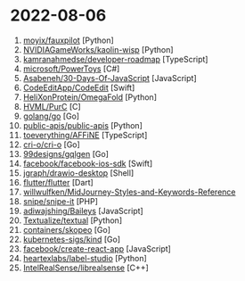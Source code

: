 # 2022-08-06

1. [moyix/fauxpilot](https://github.com/moyix/fauxpilot "FauxPilot - an open-source GitHub Copilot server") [Python]
2. [NVIDIAGameWorks/kaolin-wisp](https://github.com/NVIDIAGameWorks/kaolin-wisp "NVIDIA Kaolin Wisp is a PyTorch library powered by NVIDIA Kaolin Core to work with neural fields (including NeRFs, NGLOD, instant-ngp and VQAD).") [Python]
3. [kamranahmedse/developer-roadmap](https://github.com/kamranahmedse/developer-roadmap "Roadmap to becoming a developer in 2022") [TypeScript]
4. [microsoft/PowerToys](https://github.com/microsoft/PowerToys "Windows system utilities to maximize productivity") [C#]
5. [Asabeneh/30-Days-Of-JavaScript](https://github.com/Asabeneh/30-Days-Of-JavaScript "30 days of JavaScript programming challenge is a step-by-step guide to learn JavaScript programming language in 30 days. This challenge may take more than 100 days, please just follow your own pace.") [JavaScript]
6. [CodeEditApp/CodeEdit](https://github.com/CodeEditApp/CodeEdit "CodeEdit App for macOS – Elevate your code editing experience. Open source, free forever.") [Swift]
7. [HeliXonProtein/OmegaFold](https://github.com/HeliXonProtein/OmegaFold "OmegaFold Release Code") [Python]
8. [HVML/PurC](https://github.com/HVML/PurC "The prime HVML interpreter for C Language.") [C]
9. [golang/go](https://github.com/golang/go "The Go programming language") [Go]
10. [public-apis/public-apis](https://github.com/public-apis/public-apis "A collective list of free APIs") [Python]
11. [toeverything/AFFiNE](https://github.com/toeverything/AFFiNE "There can be more than Notion and Miro. Affine is a next-gen knowledge base that brings planning, sorting and creating all together. Privacy first, open-source, customizable and ready to use.") [TypeScript]
12. [cri-o/cri-o](https://github.com/cri-o/cri-o "Open Container Initiative-based implementation of Kubernetes Container Runtime Interface") [Go]
13. [99designs/gqlgen](https://github.com/99designs/gqlgen "go generate based graphql server library") [Go]
14. [facebook/facebook-ios-sdk](https://github.com/facebook/facebook-ios-sdk "Used to integrate the Facebook Platform with your iOS & tvOS apps.") [Swift]
15. [jgraph/drawio-desktop](https://github.com/jgraph/drawio-desktop "Official electron build of draw.io") [Shell]
16. [flutter/flutter](https://github.com/flutter/flutter "Flutter makes it easy and fast to build beautiful apps for mobile and beyond") [Dart]
17. [willwulfken/MidJourney-Styles-and-Keywords-Reference](https://github.com/willwulfken/MidJourney-Styles-and-Keywords-Reference "A reference containing Styles and Keywords that you can use with MidJourney AI. There are also pages showing resolution comparison, image weights, and much more!") 
18. [snipe/snipe-it](https://github.com/snipe/snipe-it "A free open source IT asset/license management system") [PHP]
19. [adiwajshing/Baileys](https://github.com/adiwajshing/Baileys "Lightweight full-featured WhatsApp Web + Multi-Device API") [JavaScript]
20. [Textualize/textual](https://github.com/Textualize/textual "Textual is a TUI (Text User Interface) framework for Python inspired by modern web development.") [Python]
21. [containers/skopeo](https://github.com/containers/skopeo "Work with remote images registries - retrieving information, images, signing content") [Go]
22. [kubernetes-sigs/kind](https://github.com/kubernetes-sigs/kind "Kubernetes IN Docker - local clusters for testing Kubernetes") [Go]
23. [facebook/create-react-app](https://github.com/facebook/create-react-app "Set up a modern web app by running one command.") [JavaScript]
24. [heartexlabs/label-studio](https://github.com/heartexlabs/label-studio "Label Studio is a multi-type data labeling and annotation tool with standardized output format") [Python]
25. [IntelRealSense/librealsense](https://github.com/IntelRealSense/librealsense "Intel® RealSense™ SDK") [C++]

